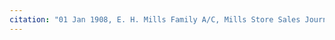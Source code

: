 ```yaml
---
citation: "01 Jan 1908, E. H. Mills Family A/C, Mills Store Sales Journal #41, inside back cover, digital photograph of book owned by Brooktondale collector."
---
```



